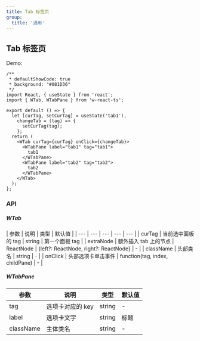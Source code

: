 ```yaml
---
title: Tab 标签页
group:
  title: '通用'
---
```


## Tab 标签页

Demo:

```tsx
/**
 * defaultShowCode: true
 * background: "#081D36"
 */
import React, { useState } from 'react';
import { WTab, WTabPane } from 'w-react-ts';

export default () => {
  let [curTag, setCurTag] = useState('tab1'),
    changeTab = (tag) => {
      setCurTag(tag);
    };
  return (
    <WTab curTag={curTag} onClick={changeTab}>
      <WTabPane label="tab1" tag="tab1">
        tab1
      </WTabPane>
      <WTabPane label="tab2" tag="tab2">
        tab2
      </WTabPane>
    </WTab>
  );
};
```

### API

##### WTab

| 参数 | 说明 | 类型 | 默认值 |
| --- | --- | --- | --- | --- |
| curTag | 当前选中面板的 tag | string | 第一个面板 tag |
| extraNode | 额外插入 tab 上的节点 | ReactNode | {left?: ReactNode, right?: ReactNode} | - |
| className | 头部类名 | string | - |
| onClick | 头部选项卡单击事件 | function(tag, index, childPane) | - |

##### WTabPane

| 参数      | 说明             | 类型   | 默认值 |
| --------- | ---------------- | ------ | ------ |
| tag       | 选项卡对应的 key | string | -      |
| label     | 选项卡文字       | string | 标题   |
| className | 主体类名         | string | -      |
